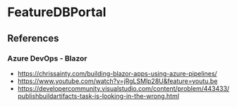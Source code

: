 # FeatureDBPortal

## References

### Azure DevOps - Blazor

- <https://chrissainty.com/building-blazor-apps-using-azure-pipelines/>
- <https://www.youtube.com/watch?v=jRgLSMlp28U&feature=youtu.be>
- <https://developercommunity.visualstudio.com/content/problem/443433/publishbuildartifacts-task-is-looking-in-the-wrong.html>
